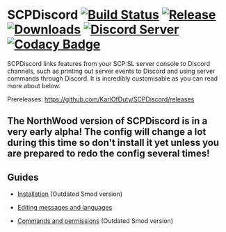 # SCPDiscord [![Build Status](https://jenkins.karlofduty.com/job/CI/job/SCPDiscord/job/master/badge/icon)](https://jenkins.karlofduty.com/blue/organizations/jenkins/CI%2FSCPDiscord/activity) [![Release](https://img.shields.io/github/release/KarlofDuty/SCPDiscord.svg)](https://github.com/KarlOfDuty/SCPDiscord/releases) [![Downloads](https://img.shields.io/github/downloads/KarlOfDuty/SCPDiscord/total.svg)](https://github.com/KarlOfDuty/SCPDiscord/releases) [![Discord Server](https://img.shields.io/discord/430468637183442945.svg?label=discord)](https://discord.gg/C5qMvkj) [![Codacy Badge](https://app.codacy.com/project/badge/Grade/8144e5bff03c4912b08fd189b4b7f668)](https://www.codacy.com/manual/xkaess22/SCPDiscord?utm_source=github.com&amp;utm_medium=referral&amp;utm_content=KarlOfDuty/SCPDiscord&amp;utm_campaign=Badge_Grade)

SCPDiscord links features from your SCP:SL server console to Discord channels, such as printing out server events to Discord and using server commands through Discord. It is incredibly customisable as you can read more about below.

Prereleases: https://github.com/KarlOfDuty/SCPDiscord/releases

## The NorthWood version of SCPDiscord is in a very early alpha! The config will change a lot during this time so don't install it yet unless you are prepared to redo the config several times!

## Guides

- [Installation](docs/Installation.md) (Outdated Smod version)

- [Editing messages and languages](docs/Languages.md)

- [Commands and permissions](docs/CommandsAndPermissions.md) (Outdated Smod version)
